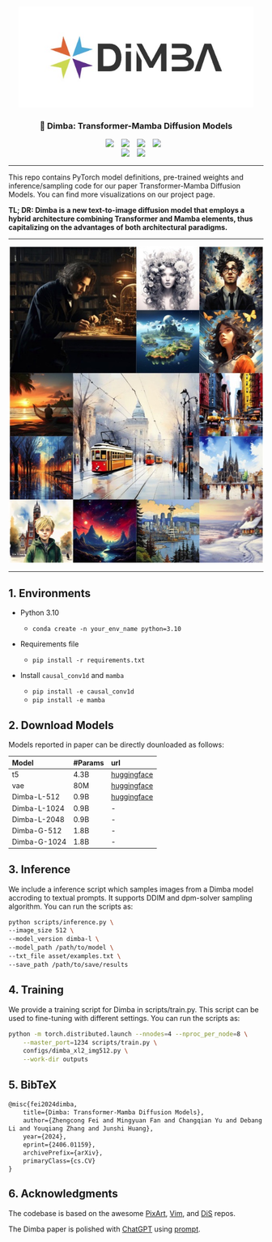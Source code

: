 <p align="center">
  <img src="asset/logo.jpg"  height=200>
</p>

### <div align="center"> 🚀 Dimba: Transformer-Mamba Diffusion Models <div> 

<div align="center">
  <a href="https://github.com/feizc/Dimba/"><img src="https://img.shields.io/static/v1?label=Dimba Code&message=Github&color=blue&logo=github-pages"></a> &ensp;
  <a href="https://dimba-project.github.io/"><img src="https://img.shields.io/static/v1?label=Project%20Page&message=Github&color=red&logo=github-pages"></a> &ensp;
    <a href="https://huggingface.co/feizhengcong/Dimba"><img src="https://img.shields.io/static/v1?label=models&message=HF&color=yellow"></a> &ensp;
  <a href="https://huggingface.co/feizhengcong/Dimba"><img src="https://img.shields.io/static/v1?label=dataset&message=HF&color=green"></a> &ensp;
</div>

<div align="center">
<a href="http://arxiv.org/abs/2406.01159"><img src="https://img.shields.io/static/v1?label=Paper&message=Arxiv:Dimba&color=purple&logo=arxiv"></a> &ensp;
<a href="https://www.tiangong.cn/chat/text_gen_image/004"><img src="https://img.shields.io/static/v1?label=Demo&message=Demo:Dimba&color=orange&logo=demo"></a> &ensp;
</div>


---

This repo contains PyTorch model definitions, pre-trained weights and inference/sampling code for our paper Transformer-Mamba Diffusion Models. You can find more visualizations on our project page.

<b> TL; DR: Dimba is a new text-to-image diffusion model that employs a hybrid architecture combining Transformer and Mamba elements, thus capitalizing on the advantages of both architectural paradigms.</b>

---


![some generated cases.](asset/case.jpg)



---


## 1. Environments

- Python 3.10
  - `conda create -n your_env_name python=3.10`

- Requirements file
  - `pip install -r requirements.txt`

- Install ``causal_conv1d`` and ``mamba``
  - `pip install -e causal_conv1d`
  - `pip install -e mamba`

## 2. Download Models

Models reported in paper can be directly dounloaded as follows: 

| Model                       | #Params | url      | 
|:----------------------------|:--------|:----------------------------------------------------------------------------------------------------------------|
| t5                          | 4.3B     |[huggingface](https://huggingface.co/feizhengcong/Dimba/tree/main/t5)|
| vae                          | 80M     |[huggingface](https://huggingface.co/feizhengcong/Dimba/tree/main/vae)|
| Dimba-L-512                  | 0.9B     |[huggingface](https://huggingface.co/feizhengcong/Dimba/tree/main)|
| Dimba-L-1024                  | 0.9B     |- |
| Dimba-L-2048                  | 0.9B     | - |
| Dimba-G-512                  | 1.8B     |-|
| Dimba-G-1024                  | 1.8B     | - |

## 3. Inference

We include a inference script which samples images from a Dimba model accroding to textual prompts. 
It supports DDIM and dpm-solver sampling algorithm. You can run the scripts as: 

```bash
python scripts/inference.py \
--image_size 512 \
--model_version dimba-l \
--model_path /path/to/model \
--txt_file asset/examples.txt \
--save_path /path/to/save/results
```


## 4. Training 

We provide a training script for Dimba in scripts/train.py. This script can be used to fine-tuning with different settings. 
You can run the scripts as: 

```bash
python -m torch.distributed.launch --nnodes=4 --nproc_per_node=8 \
    --master_port=1234 scripts/train.py \
    configs/dimba_xl2_img512.py \
    --work-dir outputs
```


## 5. BibTeX

    @misc{fei2024dimba,
        title={Dimba: Transformer-Mamba Diffusion Models}, 
        author={Zhengcong Fei and Mingyuan Fan and Changqian Yu and Debang Li and Youqiang Zhang and Junshi Huang},
        year={2024},
        eprint={2406.01159},
        archivePrefix={arXiv},
        primaryClass={cs.CV}
    }

  
## 6. Acknowledgments

The codebase is based on the awesome [PixArt](https://github.com/PixArt-alpha/PixArt-alpha), [Vim](https://github.com/hustvl/Vim), and [DiS](https://github.com/feizc/DiS) repos. 

The Dimba paper is polished with [ChatGPT](https://chat.openai.com/) using [prompt](asset/paper_writing.txt).

